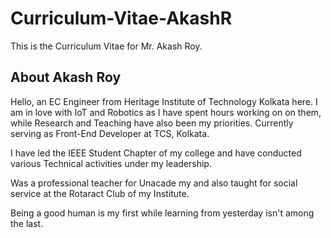 # Curriculum-Vitae-AkashR
This is the Curriculum Vitae for Mr. Akash Roy.

## About Akash Roy
Hello, an EC Engineer from Heritage Institute of Technology Kolkata here. I am in love with IoT and Robotics as I have spent hours working on on them, while Research and Teaching have also been my priorities. Currently serving as Front-End Developer at TCS, Kolkata. 

I have led the IEEE Student Chapter of my college and have conducted various Technical activities under my leadership.

Was a professional teacher for Unacade my and also taught for social service at the Rotaract Club of my Institute.

Being a good human is my first while learning from yesterday  isn't among the last.
